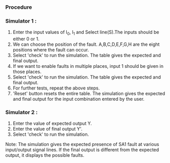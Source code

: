 ### Procedure

### Simulator 1 :

1. Enter the input values of I<sub>0</sub>, I<sub>1</sub> and Select line(S).The inputs should be either 0 or 1.
2. We can choose the position of the fault. A,B,C,D,E,F,G,H are the eight positions where the fault can occur.
3. Select 'check' to run the simulation. The table gives the expected and final output. <span style="font-size:0;">If a fault is detected, it will be highlighted in red.</span>
4. If we want to enable faults in multiple places, input 1 should be given in those places.
5. Select 'check' to run the simulation. The table gives the expected and final output. <span style="font-size:0;">If a fault is detected, it will be highlighted in red.</span>
6. For further tests, repeat the above steps.
7. 'Reset' button resets the entire table. The simulation gives the expected and final output for the input combination entered by the user.

### Simulator 2 :
1. Enter the value of expected output Y.
2. Enter the value of final output Y'.
3. Select 'check' to run the simulation.

Note: The simulation gives the expected presence of SA1 fault at various input/output signal lines. If the final output is different from the expected output, it displays the possible faults.

